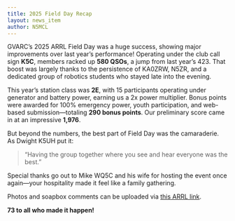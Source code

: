 ```yaml
---
title: 2025 Field Day Recap
layout: news_item
author: N5MCL
---
```

GVARC’s 2025 ARRL Field Day was a huge success, showing major improvements over last year’s performance! Operating under the club call sign **K5C**, members racked up **580 QSOs**, a jump from last year’s 423. That boost was largely thanks to the persistence of KA0ZRW, N5ZR, and a dedicated group of robotics students who stayed late into the evening.

This year’s station class was **2E**, with 15 participants operating under generator and battery power, earning us a 2x power multiplier. Bonus points were awarded for 100% emergency power, youth participation, and web-based submission—totaling **290 bonus points**. Our preliminary score came in at an impressive **1,976**.

But beyond the numbers, the best part of Field Day was the camaraderie. As Dwight K5UH put it:

> “Having the group together where you see and hear everyone was the best.”

Special thanks go out to Mike WQ5C and his wife for hosting the event once again—your hospitality made it feel like a family gathering.

Photos and soapbox comments can be uploaded via [this ARRL link](https://contests.arrl.org/contestsoapbox.php?call=k5c&id=28gwdzzx).

**73 to all who made it happen!**
